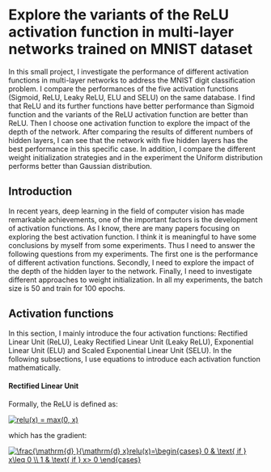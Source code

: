# Explore the variants of the ReLU activation function in multi-layer networks trained on MNIST dataset
In this small project, I investigate the performance of different activation functions in multi-layer networks to address the MNIST digit classification problem. I compare the performances of the five activation functions (Sigmoid, ReLU, Leaky ReLU, ELU and SELU) on the same database. I find that ReLU and its further functions have better performance than Sigmoid function and the variants of the ReLU activation function are better than ReLU. Then I choose one activation function to explore the impact of the depth of the network. After comparing the results of different numbers of hidden layers, I can see that the network with five hidden layers has the best performance in this specific case. In addition, I compare the different weight initialization strategies and in the experiment the Uniform distribution performs better than Gaussian distribution.

## Introduction
In recent years, deep learning in the field of computer vision has made remarkable achievements, one of the important factors is the development of activation functions. As I know, there are many papers focusing on exploring the best activation function. I think it is meaningful to have some conclusions by myself from some experiments. Thus I need to answer the following questions from my experiments. The first one is the performance of different activation functions. Secondly, I need to explore the impact of the depth of the hidden layer to the network. Finally, I need to investigate different approaches to weight initialization. In all my experiments, the batch size is 50 and train for 100 epochs.

## Activation functions
In this section, I mainly introduce the four activation functions: Rectified Linear Unit (ReLU), Leaky Rectified Linear Unit (Leaky ReLU), Exponential Linear Unit (ELU) and Scaled Exponential Linear Unit (SELU). In the following subsections, I use equations to introduce each activation function mathematically.
#### Rectified Linear Unit
Formally, the ReLU is defined as:

  <a href="http://www.codecogs.com/eqnedit.php?latex=relu(x)&space;=&space;max(0,&space;x)" target="_blank"><img src="http://latex.codecogs.com/gif.latex?relu(x)&space;=&space;max(0,&space;x)" title="relu(x) = max(0, x)" /></a>
  
  which has the gradient:
  
<a href="http://www.codecogs.com/eqnedit.php?latex=\frac{\mathrm{d}&space;}{\mathrm{d}&space;x}relu(x)=\begin{cases}&space;0&space;&&space;\text{&space;if&space;}&space;x\leq&space;0&space;\\&space;1&space;&&space;\text{&space;if&space;}&space;x>&space;0&space;\end{cases}" target="_blank"><img src="http://latex.codecogs.com/gif.latex?\frac{\mathrm{d}&space;}{\mathrm{d}&space;x}relu(x)=\begin{cases}&space;0&space;&&space;\text{&space;if&space;}&space;x\leq&space;0&space;\\&space;1&space;&&space;\text{&space;if&space;}&space;x>&space;0&space;\end{cases}" title="\frac{\mathrm{d} }{\mathrm{d} x}relu(x)=\begin{cases} 0 & \text{ if } x\leq 0 \\ 1 & \text{ if } x> 0 \end{cases}" /></a>


